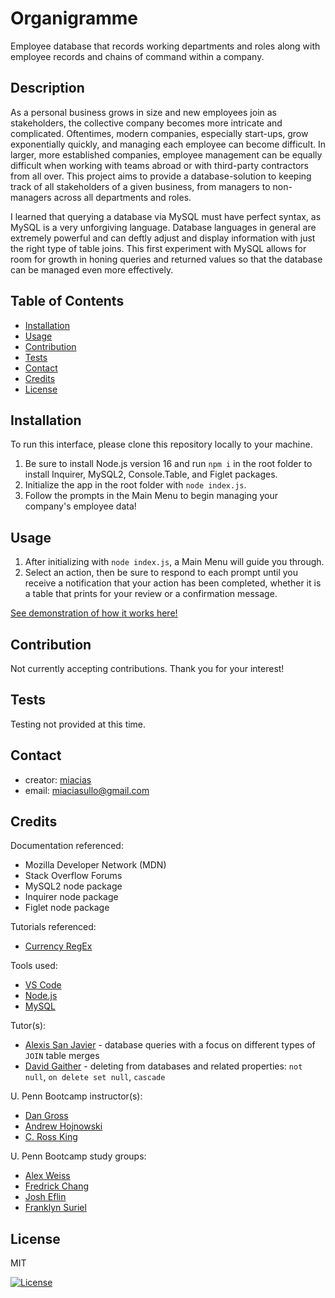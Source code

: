 # Organigramme

Employee database that records working departments and roles along with employee records and chains of command within a company.


## Description

As a personal business grows in size and new employees join as stakeholders, the collective company becomes more intricate and complicated. Oftentimes, modern companies, especially start-ups, grow exponentially quickly, and managing each employee can become difficult. In larger, more established companies, employee management can be equally difficult when working with teams abroad or with third-party contractors from all over. This project aims to provide a database-solution to keeping track of all stakeholders of a given business, from managers to non-managers across all departments and roles. 

I learned that querying a database via MySQL must have perfect syntax, as MySQL is a very unforgiving language. Database languages in general are extremely powerful and can deftly adjust and display information with just the right type of table joins. This first experiment with MySQL allows for room for growth in honing queries and returned values so that the database can be managed even more effectively.


## Table of Contents
- [Installation](#installation)
- [Usage](#usage)
- [Contribution](#contribution)
- [Tests](#tests)
- [Contact](#contact)
- [Credits](#credits)
- [License](#license)


## Installation
  
To run this interface, please clone this repository locally to your machine.
1. Be sure to install Node.js version 16 and run `npm i` in the root folder to install Inquirer, MySQL2, Console.Table, and Figlet packages.
2. Initialize the app in the root folder with `node index.js`.
3. Follow the prompts in the Main Menu to begin managing your company's employee data!


## Usage
  
1. After initializing with `node index.js`, a Main Menu will guide you through.
2. Select an action, then be sure to respond to each prompt until you receive a notification that your action has been completed, whether it is a table that prints for your review or a confirmation message. 

[See demonstration of how it works here!](https://youtu.be/m7Yb1lTaAYo)


## Contribution

Not currently accepting contributions. Thank you for your interest!


## Tests

Testing not provided at this time.


## Contact

  - creator: [miacias](https://github.com/miacias)
  - email: [miaciasullo@gmail.com](mailto:miaciasullo@gmail.com)


## Credits

Documentation referenced:

- Mozilla Developer Network (MDN)
- Stack Overflow Forums
- MySQL2 node package
- Inquirer node package
- Figlet node package

Tutorials referenced:

- [Currency RegEx](https://stackoverflow.com/questions/354044/what-is-the-best-u-s-currency-regex)

Tools used:

- [VS Code](https://code.visualstudio.com/)
- [Node.js](https://nodejs.org/en/)
- [MySQL](https://www.mysql.com/)

Tutor(s): 

- [Alexis San Javier](https://github.com/code-guy21) - database queries with a focus on different types of `JOIN` table merges
- [David Gaither](https://github.com/Gaitherdb) - deleting from databases and related properties: `not null`, `on delete set null`, `cascade`

U. Penn Bootcamp instructor(s): 

- [Dan Gross](https://github.com/DanielWGross)
- [Andrew Hojnowski](https://github.com/aHojo)
- [C. Ross King](https://github.com/RomeoKilo125/)

U. Penn Bootcamp study groups:

- [Alex Weiss](https://github.com/alexander1262)
- [Fredrick Chang](https://github.com/LearnedDr)
- [Josh Eflin](https://github.com/JoshEflin)
- [Franklyn Suriel](https://github.com/FranklynSuriel)

## License
  
MIT

[![License](https://img.shields.io/badge/license-MIT-blue?logo=github)](https://github.com/miacias/Organigramme/blob/main/LICENSE)